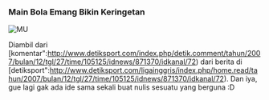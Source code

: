 ### Main Bola Emang Bikin Keringetan

![MU](http://kriwil.com/images/mu.jpg)

Diambil dari [komentar":http://www.detiksport.com/index.php/detik.comment/tahun/2007/bulan/12/tgl/27/time/105125/idnews/871370/idkanal/72) dari berita di [detiksport":http://www.detiksport.com/ligainggris/index.php/home.read/tahun/2007/bulan/12/tgl/27/time/105125/idnews/871370/idkanal/72). Dan iya, gue lagi gak ada ide sama sekali buat nulis sesuatu yang berguna :D

<!-- {"time": "2007-12-27 00:03:18", "title": "Main Bola Emang Bikin Keringetan"} -->
